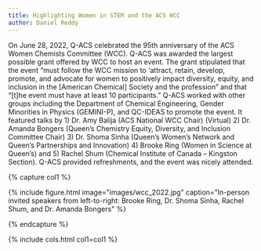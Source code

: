 ```yaml
---
title: Highlighting Women in STEM and the ACS WCC
author: Daniel Reddy
---
```


<!-- excerpt start -->
<!-- excerpt end -->

On June 28, 2022, Q-ACS celebrated the 95th anniversary of the ACS Women Chemists Committee (WCC). Q-ACS was awarded the largest possible grant offered by WCC to host an event. The grant stipulated that the event “must follow the WCC mission to ‘attract, retain, develop, promote, and advocate for women to positively impact diversity, equity, and inclusion in the [American Chemical] Society and the profession” and that “[t]he event must have at least 10 participants.” Q-ACS worked with other groups including the Department of Chemical Engineering, Gender Minorities in Physics (GEMINI-P), and QC-IDEAS to promote the event. It featured talks by 1) Dr. Amy Balija (ACS National WCC Chair) (Virtual) 2) Dr. Amanda Bongers (Queen’s Chemistry Equity, Diversity, and Inclusion Committee Chair) 3) Dr. Shoma Sinha (Queen’s Women’s Network and Queen’s Partnerships and Innovation) 4) Brooke Ring (Women in Science at Queen’s) and 5) Rachel Shum (Chemical Institute of Canada – Kingston Section). Q-ACS provided refreshments, and the event was nicely attended.

{% capture col1 %}

{% include figure.html image="images/wcc_2022.jpg" caption="In-person invited speakers from left-to-right: Brooke Ring, Dr. Shoma Sinha, Rachel Shum, and Dr. Amanda Bongers" %}

{% endcapture %}

{% include cols.html col1=col1 %}
